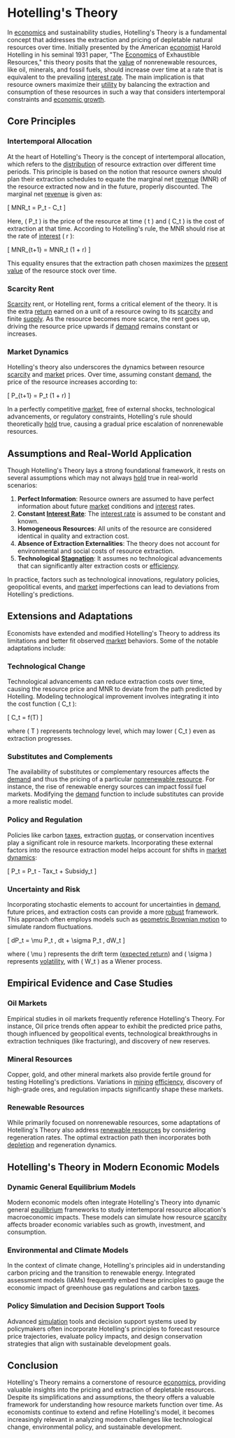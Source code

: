 # Hotelling's Theory

In [economics](../e/economics.md) and sustainability studies, Hotelling's Theory is a fundamental concept that addresses the extraction and pricing of depletable natural resources over time. Initially presented by the American [economist](../e/economist.md) Harold Hotelling in his seminal 1931 paper, "The [Economics](../e/economics.md) of Exhaustible Resources," this theory posits that the [value](../v/value.md) of nonrenewable resources, like oil, minerals, and fossil fuels, should increase over time at a rate that is equivalent to the prevailing [interest rate](../i/interest_rate.md). The main implication is that resource owners maximize their [utility](../u/utility.md) by balancing the extraction and consumption of these resources in such a way that considers intertemporal constraints and [economic growth](../e/economic_growth.md).

## Core Principles

### Intertemporal Allocation
At the heart of Hotelling's Theory is the concept of intertemporal allocation, which refers to the [distribution](../d/distribution.md) of resource extraction over different time periods. This principle is based on the notion that resource owners should plan their extraction schedules to equate the marginal net [revenue](../r/revenue.md) (MNR) of the resource extracted now and in the future, properly discounted. The marginal net [revenue](../r/revenue.md) is given as:

\[ MNR_t = P_t - C_t \]

Here, \( P_t \) is the price of the resource at time \( t \) and \( C_t \) is the cost of extraction at that time. According to Hotelling's rule, the MNR should rise at the rate of [interest](../i/interest.md) \( r \):

\[ MNR_{t+1} = MNR_t (1 + r) \]

This equality ensures that the extraction path chosen maximizes the [present value](../p/present_value.md) of the resource stock over time.

### Scarcity Rent
[Scarcity](../s/scarcity.md) rent, or Hotelling rent, forms a critical element of the theory. It is the extra [return](../r/return.md) earned on a unit of a resource owing to its [scarcity](../s/scarcity.md) and finite [supply](../s/supply.md). As the resource becomes more scarce, the rent goes up, driving the resource price upwards if [demand](../d/demand.md) remains constant or increases.

### Market Dynamics
Hotelling's theory also underscores the dynamics between resource [scarcity](../s/scarcity.md) and [market](../m/market.md) prices. Over time, assuming constant [demand](../d/demand.md), the price of the resource increases according to:

\[ P_{t+1} = P_t (1 + r) \]

In a perfectly competitive [market](../m/market.md), free of external shocks, technological advancements, or regulatory constraints, Hotelling's rule should theoretically [hold](../h/hold.md) true, causing a gradual price escalation of nonrenewable resources.

## Assumptions and Real-World Application

Though Hotelling's Theory lays a strong foundational framework, it rests on several assumptions which may not always [hold](../h/hold.md) true in real-world scenarios:

1. **Perfect Information**: Resource owners are assumed to have perfect information about future [market](../m/market.md) conditions and [interest](../i/interest.md) rates.
2. **Constant [Interest Rate](../i/interest_rate.md)**: The [interest rate](../i/interest_rate.md) is assumed to be constant and known.
3. **Homogeneous Resources**: All units of the resource are considered identical in quality and extraction cost.
4. **Absence of Extraction Externalities**: The theory does not account for environmental and social costs of resource extraction.
5. **Technological [Stagnation](../s/stagnation.md)**: It assumes no technological advancements that can significantly alter extraction costs or [efficiency](../e/efficiency.md).

In practice, factors such as technological innovations, regulatory policies, geopolitical events, and [market](../m/market.md) imperfections can lead to deviations from Hotelling's predictions.

## Extensions and Adaptations

Economists have extended and modified Hotelling's Theory to address its limitations and better fit observed [market](../m/market.md) behaviors. Some of the notable adaptations include:

### Technological Change
Technological advancements can reduce extraction costs over time, causing the resource price and MNR to deviate from the path predicted by Hotelling. Modeling technological improvement involves integrating it into the cost function \( C_t \):

\[ C_t = f(T) \]

where \( T \) represents technology level, which may lower \( C_t \) even as extraction progresses.

### Substitutes and Complements
The availability of substitutes or complementary resources affects the [demand](../d/demand.md) and thus the pricing of a particular [nonrenewable resource](../n/nonrenewable_resource.md). For instance, the rise of renewable energy sources can impact fossil fuel markets. Modifying the [demand](../d/demand.md) function to include substitutes can provide a more realistic model.

### Policy and Regulation
Policies like carbon [taxes](../t/taxes.md), extraction [quotas](../q/quota.md), or conservation incentives play a significant role in resource markets. Incorporating these external factors into the resource extraction model helps account for shifts in [market dynamics](../m/market_dynamics.md):

\[ P_t = P_t - Tax_t + Subsidy_t \]

### Uncertainty and Risk
Incorporating stochastic elements to account for uncertainties in [demand](../d/demand.md), future prices, and extraction costs can provide a more [robust](../r/robust.md) framework. This approach often employs models such as [geometric Brownian motion](../g/geometric_brownian_motion.md) to simulate random fluctuations.

\[ dP_t = \mu P_t \, dt + \sigma P_t \, dW_t \]

where \( \mu \) represents the drift term ([expected return](../e/expected_return.md)) and \( \sigma \) represents [volatility](../v/volatility.md), with \( W_t \) as a Wiener process.

## Empirical Evidence and Case Studies

### Oil Markets
Empirical studies in oil markets frequently reference Hotelling's Theory. For instance, Oil price trends often appear to exhibit the predicted price paths, though influenced by geopolitical events, technological breakthroughs in extraction techniques (like fracturing), and discovery of new reserves.

### Mineral Resources
Copper, gold, and other mineral markets also provide fertile ground for testing Hotelling's predictions. Variations in [mining](../m/mining.md) [efficiency](../e/efficiency.md), discovery of high-grade ores, and regulation impacts significantly shape these markets. 

### Renewable Resources
While primarily focused on nonrenewable resources, some adaptations of Hotelling's Theory also address [renewable resources](../r/renewable_resource.md) by considering regeneration rates. The optimal extraction path then incorporates both [depletion](../d/depletion.md) and regeneration dynamics.

## Hotelling's Theory in Modern Economic Models

### Dynamic General Equilibrium Models
Modern economic models often integrate Hotelling's Theory into dynamic general [equilibrium](../e/equilibrium.md) frameworks to study intertemporal resource allocation's macroeconomic impacts. These models can simulate how resource [scarcity](../s/scarcity.md) affects broader economic variables such as growth, investment, and consumption.

### Environmental and Climate Models
In the context of climate change, Hotelling's principles aid in understanding carbon pricing and the transition to renewable energy. Integrated assessment models (IAMs) frequently embed these principles to gauge the economic impact of greenhouse gas regulations and carbon [taxes](../t/taxes.md).

### Policy Simulation and Decision Support Tools
Advanced [simulation](../s/simulation_in_trading.md) tools and decision support systems used by policymakers often incorporate Hotelling's principles to forecast resource price trajectories, evaluate policy impacts, and design conservation strategies that align with sustainable development goals.

## Conclusion

Hotelling's Theory remains a cornerstone of resource [economics](../e/economics.md), providing valuable insights into the pricing and extraction of depletable resources. Despite its simplifications and assumptions, the theory offers a valuable framework for understanding how resource markets function over time. As economists continue to extend and refine Hotelling's model, it becomes increasingly relevant in analyzing modern challenges like technological change, environmental policy, and sustainable development.